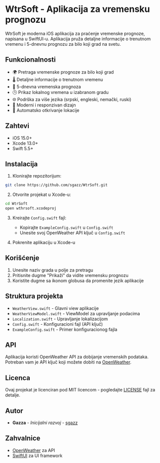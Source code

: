 # WtrSoft - Aplikacija za vremensku prognozu

WtrSoft je moderna iOS aplikacija za praćenje vremenske prognoze, napisana u SwiftUI-u. Aplikacija pruža detaljne informacije o trenutnom vremenu i 5-dnevnu prognozu za bilo koji grad na svetu.

## Funkcionalnosti

- 🌍 Pretraga vremenske prognoze za bilo koji grad
- 🌡️ Detaljne informacije o trenutnom vremenu
- 📅 5-dnevna vremenska prognoza
- 🕒 Prikaz lokalnog vremena u izabranom gradu
- 🌐 Podrška za više jezika (srpski, engleski, nemački, ruski)
- 📱 Moderni i responzivan dizajn
- 📍 Automatsko otkrivanje lokacije

## Zahtevi

- iOS 15.0+
- Xcode 13.0+
- Swift 5.5+

## Instalacija

1. Klonirajte repozitorijum:
```bash
git clone https://github.com/sgazz/WtrSoft.git
```

2. Otvorite projekat u Xcode-u:
```bash
cd WtrSoft
open wthrsoft.xcodeproj
```

3. Kreirajte `Config.swift` fajl:
   - Kopirajte `ExampleConfig.swift` u `Config.swift`
   - Unesite svoj OpenWeather API ključ u `Config.swift`

4. Pokrenite aplikaciju u Xcode-u

## Korišćenje

1. Unesite naziv grada u polje za pretragu
2. Pritisnite dugme "Prikaži" da vidite vremensku prognozu
3. Koristite dugme sa ikonom globusa da promenite jezik aplikacije

## Struktura projekta

- `WeatherView.swift` - Glavni view aplikacije
- `WeatherViewModel.swift` - ViewModel za upravljanje podacima
- `Localization.swift` - Upravljanje lokalizacijom
- `Config.swift` - Konfiguracioni fajl (API ključ)
- `ExampleConfig.swift` - Primer konfiguracionog fajla

## API

Aplikacija koristi OpenWeather API za dobijanje vremenskih podataka. Potreban vam je API ključ koji možete dobiti na [OpenWeather](https://openweathermap.org/api).

## Licenca

Ovaj projekat je licenciran pod MIT licencom - pogledajte [LICENSE](LICENSE) fajl za detalje.

## Autor

- **Gazza** - *Inicijalni razvoj* - [sgazz](https://github.com/sgazz)

## Zahvalnice

- [OpenWeather](https://openweathermap.org/) za API
- [SwiftUI](https://developer.apple.com/xcode/swiftui/) za UI framework 